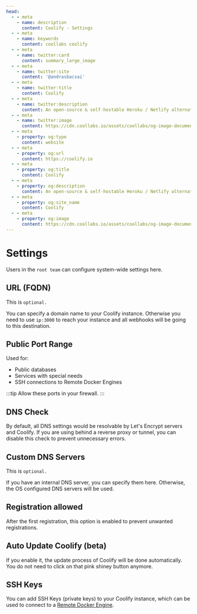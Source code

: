 ```yaml
---
head:
  - - meta
    - name: description
      content: Coolify - Settings
  - - meta
    - name: keywords
      content: coollabs coolify 
  - - meta
    - name: twitter:card
      content: summary_large_image
  - - meta
    - name: twitter:site
      content: '@andrasbacsai'
  - - meta
    - name: twitter:title
      content: Coolify
  - - meta
    - name: twitter:description
      content: An open-source & self-hostable Heroku / Netlify alternative.
  - - meta
    - name: twitter:image
      content: https://cdn.coollabs.io/assets/coollabs/og-image-documentation.png
  - - meta
    - property: og:type
      content: website
  - - meta
    - property: og:url
      content: https://coolify.io
  - - meta
    - property: og:title
      content: Coolify
  - - meta
    - property: og:description
      content: An open-source & self-hostable Heroku / Netlify alternative.
  - - meta
    - property: og:site_name
      content: Coolify
  - - meta
    - property: og:image
      content: https://cdn.coollabs.io/assets/coollabs/og-image-documentation.png
---
```

# Settings
Users in the `root team` can configure system-wide settings here.


## URL (FQDN)

This is `optional.`

You can specify a domain name to your Coolify instance. Otherwise you need to use `ip:3000` to reach your instance and all webhooks will be going to this destination.

## Public Port Range

Used for:
- Public databases
- Services with special needs
- SSH connections to Remote Docker Engines

:::tip
 Allow these ports in your firewall.
:::

## DNS Check
By default, all DNS settings would be resolvable by Let's Encrypt servers and Coolify. If you are using behind a reverse proxy or tunnel, you can disable this check to prevent unnecessary errors.

## Custom DNS Servers

This is `optional.`

If you have an internal DNS server, you can specify them here. Otherwise, the OS configured DNS servers will be used.

## Registration allowed
After the first registration, this option is enabled to prevent unwanted registrations.

## Auto Update Coolify (beta)
If you enable it, the update process of Coolify will be done automatically. You do not need to click on that pink shiney button anymore. 

## SSH Keys
You can add SSH Keys (private keys) to your Coolify instance, which can be used to connect to a [Remote Docker Engine](./destinations.md#remote-docker-engine).
